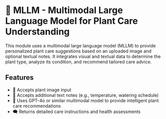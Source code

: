 # 🧠 MLLM - Multimodal Large Language Model for Plant Care Understanding

This module uses a multimodal large language model (MLLM) to provide personalized plant care suggestions based on an uploaded image and optional textual notes. It integrates visual and textual data to determine the plant type, analyze its condition, and recommend tailored care advice.

## Features

- 📸 Accepts plant image input
- 📝 Accepts additional text notes (e.g., temperature, watering schedule)
- 🧠 Uses GPT-4o or similar multimodal model to provide intelligent plant care recommendations
- 🗨️ Returns detailed care instructions and health assessments